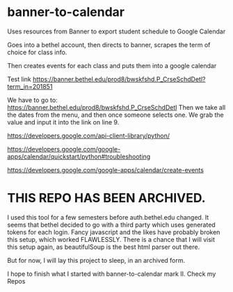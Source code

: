 # banner-to-calendar
Uses resources from Banner to export student schedule to Google Calendar

Goes into a bethel account, then directs to banner, scrapes the term of choice for class info.

Then creates events for each class and puts them into a google calendar

Test link
https://banner.bethel.edu/prod8/bwskfshd.P_CrseSchdDetl?term_in=201851

We have to go to: https://banner.bethel.edu/prod8/bwskfshd.P_CrseSchdDetl
Then we take all the dates from the menu, and then once someone selects one. We grab the value and input it into the link on line 9.


https://developers.google.com/api-client-library/python/

https://developers.google.com/google-apps/calendar/quickstart/python#troubleshooting

https://developers.google.com/google-apps/calendar/create-events


# THIS REPO HAS BEEN ARCHIVED.
I used this tool for a few semesters before auth.bethel.edu changed.
It seems that bethel decided to go with a third party which uses generated tokens for each login.
Fancy javascript and the likes have probably broken this setup, which worked FLAWLESSLY.
There is a chance that I will visit this setup again, as beautifulSoup is the best html parser out there.

But for now, I will lay this project to sleep, in an archived form.

I hope to finish what I started with banner-to-calendar mark II. Check my Repos
